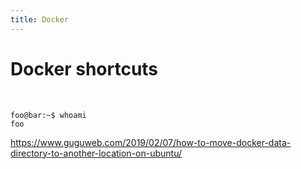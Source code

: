 ```yaml
---
title: Docker
---
```


# Docker shortcuts

<p>&nbsp;</p>

```console
foo@bar:~$ whoami
foo
```

https://www.guguweb.com/2019/02/07/how-to-move-docker-data-directory-to-another-location-on-ubuntu/
